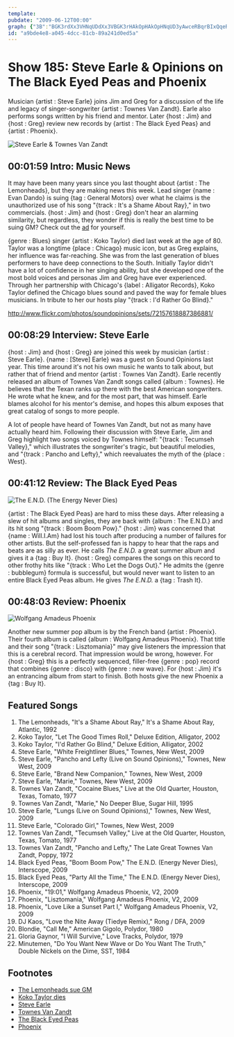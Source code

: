 ```yaml
---
template: 
pubdate: "2009-06-12T00:00"
graph: {"3B":"BGK3rdXx3VHNqUDdXx3VBGK3rHAkOpHAkOpHNqUD3yAwceRBqrBIxQqeRBqr3yAwcBIxQq3yAwcvbqvn3yAwcMOJ5z","E5":"5LF6CvhJee5LF6CBIleFYPzYBvhJeeV3fLVvhJeeTYsTFV3fLV","1WO":"BDfEyHVObMBDfEykkJ95BDfEyqMdvR3yXPiBDfEy9BhA3BDfEy9BhA3BQsAM97qip9BhA39BhA3HVObM97qipX6cfdBHm1GBQsAMkkJ95qMdvR","283":"BI5glnrQHDBDPQHBI5glBJQFWnrQHDBGSb8nrQHD9MGtlnrQHD97qipnrQHD97qipBHm1G97qipX6cfd"}
id: "a9bde4e8-a045-4dcc-81cb-89a241d0ed5a"
---
```






# Show 185: Steve Earle & Opinions on The Black Eyed Peas and Phoenix

Musician {artist : Steve Earle} joins Jim and Greg for a discussion of the life and legacy of singer-songwriter {artist : Townes Van Zandt}. Earle also performs songs written by his friend and mentor. Later {host : Jim} and {host : Greg} review new records by {artist : The Black Eyed Peas} and {artist : Phoenix}.

![Steve Earle & Townes Van Zandt](https://static.soundopinions.org/images/2009/townesvz.jpg)



## 00:01:59 Intro: Music News

It may have been many years since you last thought about {artist : The Lemonheads}, but they are making news this week. Lead singer {name : Evan Dando} is suing {tag : General Motors} over what he claims is the unauthorized use of his song "{track : It's a Shame About Ray}," in two commercials. {host : Jim} and {host : Greg} don't hear an alarming similarity, but regardless, they wonder if this is really the best time to be suing GM? Check out the [ad](https://www.youtube.com/watch?v=Uex6_ad7JXQ) for yourself.

{genre : Blues} singer {artist : Koko Taylor} died last week at the age of 80. Taylor was a longtime {place : Chicago} music icon, but as Greg explains, her influence was far-reaching. She was from the last generation of blues performers to have deep connections to the South. Initially Taylor didn't have a lot of confidence in her singing ability, but she developed one of the most bold voices and personas Jim and Greg have ever experienced. Through her partnership with Chicago's {label : Alligator Records}, Koko Taylor defined the Chicago blues sound and paved the way for female blues musicians. In tribute to her our hosts play "{track : I'd Rather Go Blind}."

http://www.flickr.com/photos/soundopinions/sets/72157618887386881/



## 00:08:29 Interview: Steve Earle

{host : Jim} and {host : Greg} are joined this week by musician {artist : Steve Earle}. {name : [Steve] Earle} was a guest on Sound Opinions last year. This time around it's not his own music he wants to talk about, but rather that of friend and mentor {artist : Townes Van Zandt}. Earle recently released an album of Townes Van Zandt songs called {album : Townes}. He believes that the Texan ranks up there with the best American songwriters. He wrote what he knew, and for the most part, that was himself. Earle blames alcohol for his mentor's demise, and hopes this album exposes that great catalog of songs to more people.

A lot of people have heard of Townes Van Zandt, but not as many have actually heard him. Following their discussion with Steve Earle, Jim and Greg highlight two songs voiced by Townes himself: "{track : Tecumseh Valley}," which illustrates the songwriter's tragic, but beautiful melodies, and "{track : Pancho and Lefty}," which reevaluates the myth of the {place : West}.



## 00:41:12 Review: The Black Eyed Peas

![The E.N.D. (The Energy Never Dies)](https://static.soundopinions.org/assets/185/1WO0.jpg)

{artist : The Black Eyed Peas} are hard to miss these days. After releasing a slew of hit albums and singles, they are back with {album : The E.N.D.} and its hit song "{track : Boom Boom Pow}." {host : Jim} was concerned that {name : Will.I.Am} had lost his touch after producing a number of failures for other artists. But the self-professed fan is happy to hear that the raps and beats are as silly as ever. He calls *The E.N.D.* a great summer album and gives it a {tag : Buy It}. {host : Greg} compares the songs on this record to other frothy hits like "{track : Who Let the Dogs Out}." He admits the {genre : bubblegum} formula is successful, but would never want to listen to an entire Black Eyed Peas album. He gives *The E.N.D.* a {tag : Trash It}.



## 00:48:03 Review: Phoenix

![Wolfgang Amadeus Phoenix](https://static.soundopinions.org/assets/185/2830.png)

Another new summer pop album is by the French band {artist : Phoenix}. Their fourth album is called {album : Wolfgang Amadeus Phoenix}. That title and their song "{track : Lisztomania}" may give listeners the impression that this is a cerebral record. That impression would be wrong, however. For {host : Greg} this is a perfectly sequenced, filler-free {genre : pop} record that combines {genre : disco} with {genre : new wave}. For {host : Jim} it's an entrancing album from start to finish. Both hosts give the new Phoenix a {tag : Buy It}.



## Featured Songs

1. The Lemonheads, "It's a Shame About Ray," It's a Shame About Ray, Atlantic, 1992
2. Koko Taylor, "Let The Good Times Roll," Deluxe Edition, Alligator, 2002
3. Koko Taylor, "I'd Rather Go Blind," Deluxe Edition, Alligator, 2002
4. Steve Earle, "White Freightliner Blues," Townes, New West, 2009
5. Steve Earle, "Pancho and Lefty (Live on Sound Opinions)," Townes, New West, 2009
6. Steve Earle, "Brand New Companion," Townes, New West, 2009
7. Steve Earle, "Marie," Townes, New West, 2009
8. Townes Van Zandt, "Cocaine Blues," Live at the Old Quarter, Houston, Texas,  Tomato, 1977
9. Townes Van Zandt, "Marie," No Deeper Blue, Sugar Hill, 1995
10. Steve Earle, "Lungs (Live on Sound Opinions)," Townes, New West, 2009
11. Steve Earle, "Colorado Girl," Townes, New West, 2009
12. Townes Van Zandt, "Tecumseh Valley," Live at the Old Quarter, Houston, Texas, Tomato, 1977
13. Townes Van Zandt, "Pancho and Lefty," The Late Great Townes Van Zandt, Poppy, 1972
14. Black Eyed Peas, "Boom Boom Pow," The E.N.D. (Energy Never Dies), Interscope, 2009
15. Black Eyed Peas, "Party All the Time," The E.N.D. (Energy Never Dies), Interscope, 2009
16. Phoenix, "19:01," Wolfgang Amadeus Phoenix, V2, 2009
17. Phoenix, "Lisztomania," Wolfgang Amadeus Phoenix, V2, 2009
18. Phoenix, "Love Like a Sunset Part I," Wolfgang Amadeus Phoenix, V2, 2009
19. DJ Kaos, "Love the Nite Away (Tiedye Remix)," Rong / DFA, 2009
20. Blondie, "Call Me," American Gigolo, Polydor, 1980
21. Gloria Gaynor, "I Will Survive," Love Tracks, Polydor, 1979
22. Minutemen, "Do You Want New Wave or Do You Want The Truth," Double Nickels on the Dime, SST, 1984



## Footnotes

- [The Lemonheads sue GM](http://latimesblogs.latimes.com/money_co/2009/06/rocker-evan-dando-takes-on-gm.html)
- [Koko Taylor dies](http://www.nytimes.com/2009/06/04/arts/music/04taylor.html?_r=0)
- [Steve Earle](http://www.steveearle.com/)
- [Townes Van Zandt](http://townesvanzandt.com/)
- [The Black Eyed Peas](http://www.blackeyedpeas.com/)
- [Phoenix](http://www.wearephoenix.com/)